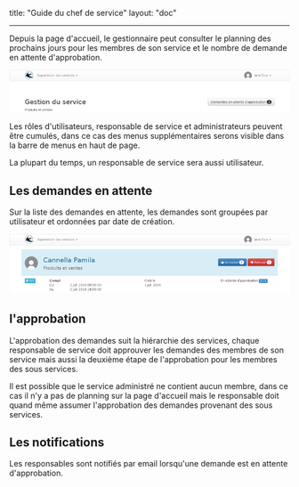 title: "Guide du chef de service"
layout: "doc"

---

Depuis la page d'accueil, le gestionnaire peut consulter le planning des prochains jours pour les membres de son service et le nombre de demande en attente d'approbation.

![Page d'accueil](images/manager-home.png)


Les rôles d'utilisateurs, responsable de service et administrateurs peuvent être cumulés, dans ce cas des menus supplémentaires serons visible dans la barre de menus en haut de page.

La plupart du temps, un responsable de service sera aussi utilisateur.


## Les demandes en attente

Sur la liste des demandes en attente, les demandes sont groupées par utilisateur et ordonnées par date de création.

![Page d'accueil](images/manager-waiting-requests.png)


## l'approbation

L'approbation des demandes suit la hiérarchie des services, chaque responsable de service doit approuver les demandes des membres de son service mais aussi la deuxième étape de l'approbation pour les membres des sous services.

Il est possible que le service administré ne contient aucun membre, dans ce cas il n'y a pas de planning sur la page d'accueil mais le responsable doit quand même assumer l'approbation des demandes provenant des sous services.


## Les notifications

Les responsables sont notifiés par email lorsqu'une demande est en attente d'approbation.
